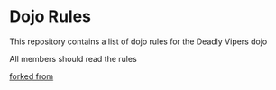 Dojo Rules
==========

This repository contains a list of dojo rules for the Deadly Vipers dojo

All members should read the rules

[forked from](https://github.com/deadlyvipers)

